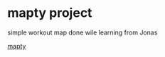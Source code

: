 # mapty project

simple workout map done wile learning from Jonas

[mapty](https://srijalmapty.netlify.app/)
